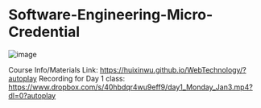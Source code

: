 # Software-Engineering-Micro-Credential
![image](https://user-images.githubusercontent.com/62675121/148158197-d2520152-042e-4df2-a805-36c03a3d4c15.png)


Course Info/Materials Link: https://huixinwu.github.io/WebTechnology/?autoplay
Recording for Day 1 class: https://www.dropbox.com/s/40hbdqr4wu9eff9/day1_Monday_Jan3.mp4?dl=0?autoplay
